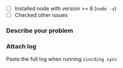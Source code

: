 - [ ] Installed node with version >= 8 (`node -v`)
- [ ] Checked other issues

### Describe your problem

### Attach log
Paste the full log when running `sincding sync`
